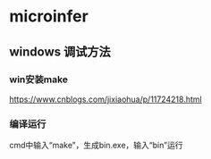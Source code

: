 # microinfer

## windows 调试方法
### win安装make
https://www.cnblogs.com/jixiaohua/p/11724218.html

### 编译运行
cmd中输入“make”，生成bin.exe，输入“bin”运行
